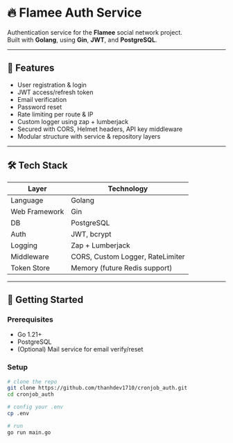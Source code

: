 # 🔥 Flamee Auth Service

Authentication service for the **Flamee** social network project.  
Built with **Golang**, using **Gin**, **JWT**, and **PostgreSQL**.

---

## 📌 Features

- User registration & login
- JWT access/refresh token
- Email verification
- Password reset
- Rate limiting per route & IP
- Custom logger using zap + lumberjack
- Secured with CORS, Helmet headers, API key middleware
- Modular structure with service & repository layers

---

## 🛠️ Tech Stack

| Layer         | Technology                       |
| ------------- | -------------------------------- |
| Language      | Golang                           |
| Web Framework | Gin                              |
| DB            | PostgreSQL                       |
| Auth          | JWT, bcrypt                      |
| Logging       | Zap + Lumberjack                 |
| Middleware    | CORS, Custom Logger, RateLimiter |
| Token Store   | Memory (future Redis support)    |

---

## 🚀 Getting Started

### Prerequisites

- Go 1.21+
- PostgreSQL
- (Optional) Mail service for email verify/reset

### Setup

```bash
# clone the repo
git clone https://github.com/thanhdev1710/cronjob_auth.git
cd cronjob_auth

# config your .env
cp .env

# run
go run main.go
```
